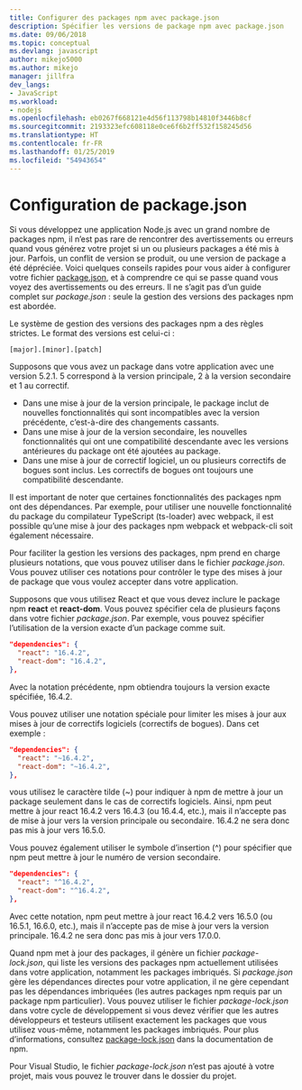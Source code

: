 ```yaml
---
title: Configurer des packages npm avec package.json
description: Spécifier les versions de package npm avec package.json
ms.date: 09/06/2018
ms.topic: conceptual
ms.devlang: javascript
author: mikejo5000
ms.author: mikejo
manager: jillfra
dev_langs:
- JavaScript
ms.workload:
- nodejs
ms.openlocfilehash: eb0267f668121e4d56f113798b14810f3446b8cf
ms.sourcegitcommit: 2193323efc608118e0ce6f6b2ff532f158245d56
ms.translationtype: HT
ms.contentlocale: fr-FR
ms.lasthandoff: 01/25/2019
ms.locfileid: "54943654"
---
```

# <a name="packagejson-configuration"></a>Configuration de package.json

Si vous développez une application Node.js avec un grand nombre de packages npm, il n’est pas rare de rencontrer des avertissements ou erreurs quand vous générez votre projet si un ou plusieurs packages a été mis à jour. Parfois, un conflit de version se produit, ou une version de package a été dépréciée. Voici quelques conseils rapides pour vous aider à configurer votre fichier [package.json](https://docs.npmjs.com/files/package.json), et à comprendre ce qui se passe quand vous voyez des avertissements ou des erreurs. Il ne s’agit pas d’un guide complet sur *package.json* : seule la gestion des versions des packages npm est abordée.

Le système de gestion des versions des packages npm a des règles strictes. Le format des versions est celui-ci :

    [major].[minor].[patch]

Supposons que vous avez un package dans votre application avec une version 5.2.1. 5 correspond à la version principale, 2 à la version secondaire et 1 au correctif.

* Dans une mise à jour de la version principale, le package inclut de nouvelles fonctionnalités qui sont incompatibles avec la version précédente, c’est-à-dire des changements cassants.
* Dans une mise à jour de la version secondaire, les nouvelles fonctionnalités qui ont une compatibilité descendante avec les versions antérieures du package ont été ajoutées au package.
* Dans une mise à jour de correctif logiciel, un ou plusieurs correctifs de bogues sont inclus. Les correctifs de bogues ont toujours une compatibilité descendante.

Il est important de noter que certaines fonctionnalités des packages npm ont des dépendances. Par exemple, pour utiliser une nouvelle fonctionnalité du package du compilateur TypeScript (ts-loader) avec webpack, il est possible qu’une mise à jour des packages npm webpack et webpack-cli soit également nécessaire.

Pour faciliter la gestion les versions des packages, npm prend en charge plusieurs notations, que vous pouvez utiliser dans le fichier *package.json*. Vous pouvez utiliser ces notations pour contrôler le type des mises à jour de package que vous voulez accepter dans votre application.

Supposons que vous utilisez React et que vous devez inclure le package npm **react** et **react-dom**. Vous pouvez spécifier cela de plusieurs façons dans votre fichier *package.json*. Par exemple, vous pouvez spécifier l’utilisation de la version exacte d’un package comme suit.

  ```json
  "dependencies": {
    "react": "16.4.2",
    "react-dom": "16.4.2",
  },
  ```

Avec la notation précédente, npm obtiendra toujours la version exacte spécifiée, 16.4.2.

Vous pouvez utiliser une notation spéciale pour limiter les mises à jour aux mises à jour de correctifs logiciels (correctifs de bogues). Dans cet exemple :

  ```json
  "dependencies": {
    "react": "~16.4.2",
    "react-dom": "~16.4.2",
  },
  ```

vous utilisez le caractère tilde (~) pour indiquer à npm de mettre à jour un package seulement dans le cas de correctifs logiciels. Ainsi, npm peut mettre à jour react 16.4.2 vers 16.4.3 (ou 16.4.4, etc.), mais il n’accepte pas de mise à jour vers la version principale ou secondaire. 16.4.2 ne sera donc pas mis à jour vers 16.5.0.

Vous pouvez également utiliser le symbole d’insertion (^) pour spécifier que npm peut mettre à jour le numéro de version secondaire.

  ```json
  "dependencies": {
    "react": "^16.4.2",
    "react-dom": "^16.4.2",
  },
  ```

Avec cette notation, npm peut mettre à jour react 16.4.2 vers 16.5.0 (ou 16.5.1, 16.6.0, etc.), mais il n’accepte pas de mise à jour vers la version principale. 16.4.2 ne sera donc pas mis à jour vers 17.0.0.

Quand npm met à jour des packages, il génère un fichier *package-lock.json*, qui liste les versions des packages npm actuellement utilisées dans votre application, notamment les packages imbriqués. Si *package.json* gère les dépendances directes pour votre application, il ne gère cependant pas les dépendances imbriquées (les autres packages npm requis par un package npm particulier). Vous pouvez utiliser le fichier *package-lock.json* dans votre cycle de développement si vous devez vérifier que les autres développeurs et testeurs utilisent exactement les packages que vous utilisez vous-même, notamment les packages imbriqués. Pour plus d’informations, consultez [package-lock.json](https://docs.npmjs.com/files/package-lock.json) dans la documentation de npm.

Pour Visual Studio, le fichier *package-lock.json* n’est pas ajouté à votre projet, mais vous pouvez le trouver dans le dossier du projet.
